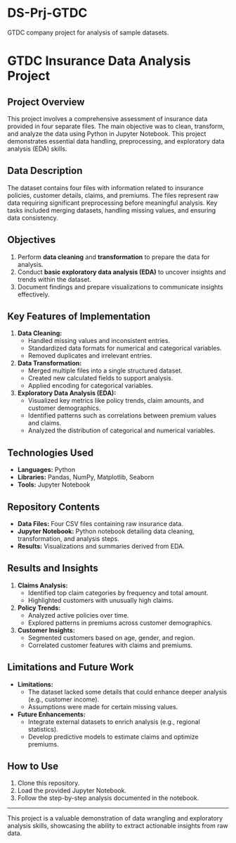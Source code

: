 # DS-Prj-GTDC
GTDC company project for analysis of sample datasets.
# GTDC Insurance Data Analysis Project

## Project Overview
This project involves a comprehensive assessment of insurance data provided in four separate files. The main objective was to clean, transform, and analyze the data using Python in Jupyter Notebook. This project demonstrates essential data handling, preprocessing, and exploratory data analysis (EDA) skills.

## Data Description
The dataset contains four files with information related to insurance policies, customer details, claims, and premiums. The files represent raw data requiring significant preprocessing before meaningful analysis. Key tasks included merging datasets, handling missing values, and ensuring data consistency.

## Objectives
1. Perform **data cleaning** and **transformation** to prepare the data for analysis.
2. Conduct **basic exploratory data analysis (EDA)** to uncover insights and trends within the dataset.
3. Document findings and prepare visualizations to communicate insights effectively.

## Key Features of Implementation
1. **Data Cleaning:**
   - Handled missing values and inconsistent entries.
   - Standardized data formats for numerical and categorical variables.
   - Removed duplicates and irrelevant entries.
2. **Data Transformation:**
   - Merged multiple files into a single structured dataset.
   - Created new calculated fields to support analysis.
   - Applied encoding for categorical variables.
3. **Exploratory Data Analysis (EDA):**
   - Visualized key metrics like policy trends, claim amounts, and customer demographics.
   - Identified patterns such as correlations between premium values and claims.
   - Analyzed the distribution of categorical and numerical variables.

## Technologies Used
- **Languages:** Python
- **Libraries:** Pandas, NumPy, Matplotlib, Seaborn
- **Tools:** Jupyter Notebook

## Repository Contents
- **Data Files:** Four CSV files containing raw insurance data.
- **Jupyter Notebook:** Python notebook detailing data cleaning, transformation, and analysis steps.
- **Results:** Visualizations and summaries derived from EDA.

## Results and Insights
1. **Claims Analysis:**
   - Identified top claim categories by frequency and total amount.
   - Highlighted customers with unusually high claims.
2. **Policy Trends:**
   - Analyzed active policies over time.
   - Explored patterns in premiums across customer demographics.
3. **Customer Insights:**
   - Segmented customers based on age, gender, and region.
   - Correlated customer features with claims and premiums.

## Limitations and Future Work
- **Limitations:**
   - The dataset lacked some details that could enhance deeper analysis (e.g., customer income).
   - Assumptions were made for certain missing values.
- **Future Enhancements:**
   - Integrate external datasets to enrich analysis (e.g., regional statistics).
   - Develop predictive models to estimate claims and optimize premiums.

## How to Use
1. Clone this repository.
2. Load the provided Jupyter Notebook.
3. Follow the step-by-step analysis documented in the notebook.

---
This project is a valuable demonstration of data wrangling and exploratory analysis skills, showcasing the ability to extract actionable insights from raw data.
